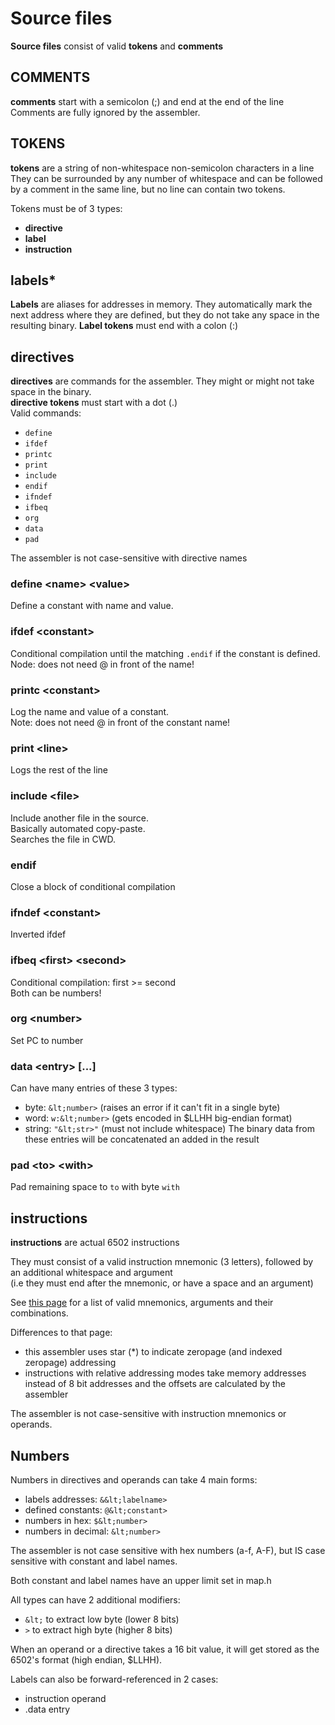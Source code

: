 # Source files

**Source files** consist of valid **tokens** and **comments**

## COMMENTS
**comments** start with a semicolon (;) and end at the end of the line
Comments are fully ignored by the assembler.

## TOKENS
**tokens** are a string of non-whitespace non-semicolon characters in a line
They can be surrounded by any number of whitespace and can be followed by a comment in the same line, but no line can contain two tokens.

Tokens must be of 3 types:
- **directive**
- **label**
- **instruction**

## labels*
**Labels** are aliases for addresses in memory. They automatically mark the next address where they are defined, but they do not take any space in the resulting binary.
**Label tokens** must end with a colon (:)

## directives
**directives** are commands for the assembler. They might or might not take space in the binary.   
**directive tokens** must start with a dot (.)   
Valid commands:
- `define`
- `ifdef`
- `printc`
- `print`
- `include`
- `endif`
- `ifndef`
- `ifbeq`
- `org`
- `data`
- `pad`

The assembler is not case-sensitive with directive names

### define &lt;name> &lt;value>
Define a constant with name and value.

### ifdef &lt;constant>
Conditional compilation until the matching `.endif` if the constant is defined.   
Node: does not need @ in front of the name!

### printc &lt;constant>
Log the name and value of a constant.   
Note: does not need @ in front of the constant name!

### print &lt;line>
Logs the rest of the line

### include &lt;file>
Include another file in the source.   
Basically automated copy-paste.   
Searches the file in CWD.

### endif
Close a block of conditional compilation

### ifndef &lt;constant>
Inverted ifdef

### ifbeq &lt;first> &lt;second>
Conditional compilation: first >= second   
Both can be numbers!

### org &lt;number>
Set PC to number

### data &lt;entry> [...]
Can have many entries of these 3 types:
- byte: `&lt;number>` (raises an error if it can't fit in a single byte)
- word: `w:&lt;number>` (gets encoded in $LLHH big-endian format)
- string: `"&lt;str>"` (must not include whitespace)
The binary data from these entries will be concatenated an added in the result

### pad &lt;to> &lt;with>
Pad remaining space to `to` with byte `with`

## instructions
**instructions** are actual 6502 instructions

They must consist of a valid instruction mnemonic (3 letters), followed by an additional whitespace and argument   
(i.e they must end after the mnemonic, or have a space and an argument)

See [this page](https://www.masswerk.at/6502/6502_instruction_set.htm) for a list of valid mnemonics, arguments and their combinations.

Differences to that page:
- this assembler uses star (*) to indicate zeropage (and indexed zeropage) addressing 
- instructions with relative addressing modes take memory addresses instead of 8 bit addresses and the offsets are calculated by the assembler 

The assembler is not case-sensitive with instruction mnemonics or operands.

## Numbers
Numbers in directives and operands can take 4 main forms:
- labels addresses: `&&lt;labelname>`
- defined constants: `@&lt;constant>`
- numbers in hex: `$&lt;number>`
- numbers in decimal: `&lt;number>`

The assembler is not case sensitive with hex numbers (a-f, A-F), but IS case sensitive with constant and label names.

Both constant and label names have an upper limit set in map.h

All types can have 2 additional modifiers:
- `&lt;` to extract low byte (lower 8 bits)
- `>` to extract high byte (higher 8 bits)

When an operand or a directive takes a 16 bit value, it will get stored as the 6502's format (high endian, $LLHH).

Labels can also be forward-referenced in 2 cases:
- instruction operand
- .data entry

